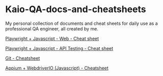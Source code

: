 # Kaio-QA-docs-and-cheatsheets
My personal collection of documents and cheat sheets for daily use as a professional QA engineer, all created by me.

[Playwright + Javascript - Web - Cheat sheet](https://github.com/qakaio/Kaio-QA-docs-and-cheatsheets/blob/main/playwright-javascript-cheatsheet.md)

[Playwright + Javascript - API Testing - Cheat sheet](https://github.com/qakaio/Kaio-QA-docs-and-cheatsheets/blob/main/playwright-javascript-api-test-cheatsheet.md)

[Git - Cheatsheet](https://github.com/qakaio/Kaio-QA-docs-and-cheatsheets/blob/main/git-cheatsheet.md)

[Appium + WebdriverIO (Javascript) - Cheatsheet](https://github.com/qakaio/Kaio-QA-docs-and-cheatsheets/blob/main/appium-webdriverio-javascript-cheatsheet.md)
